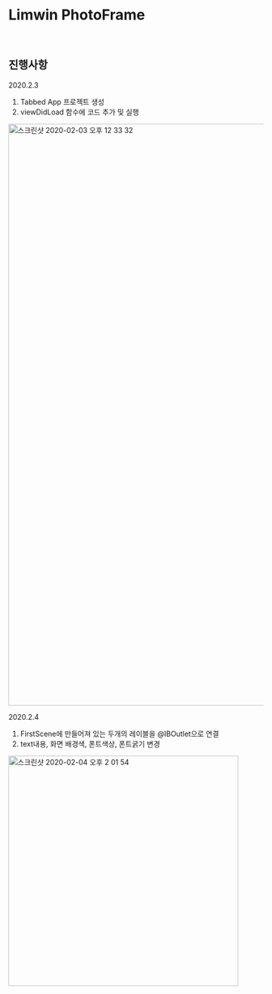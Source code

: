 # Limwin PhotoFrame

<br>

## 진행사항
2020.2.3
1. Tabbed App 프로젝트 생성
2. viewDidLoad 함수에 코드 추가 및 실행
<img width="1147" alt="스크린샷 2020-02-03 오후 12 33 32" src="https://user-images.githubusercontent.com/49548908/73704162-7b8e8d00-4735-11ea-94d7-dbaa0e86512d.png">
   
2020.2.4
1. FirstScene에 만들어져 있는 두개의 레이블을 @IBOutlet으로 연결
2. text내용, 화면 배경색, 폰트색상, 폰트굵기 변경
<img width="454" alt="스크린샷 2020-02-04 오후 2 01 54" src="https://user-images.githubusercontent.com/49548908/73715339-0338c380-4757-11ea-8b8a-62ad89cef14f.png">
